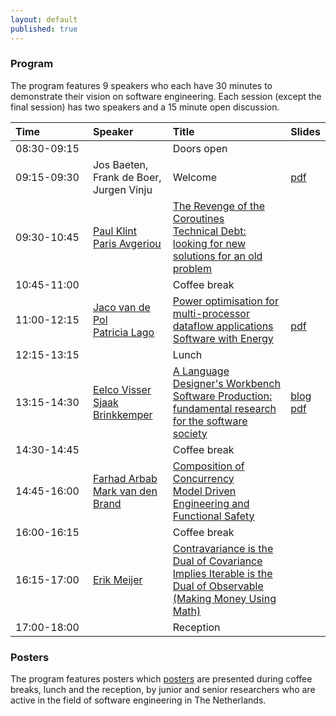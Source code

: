 ```yaml
---
layout: default
published: true
---
```


### Program

The program features 9 speakers who each have 30 minutes to demonstrate their vision on software engineering. Each session (except the final session) has two speakers and a 15 minute open discussion.

<table class="table borderless nowrap"><thead>
<tr>
<th style="text-align: left">Time&nbsp;&nbsp;&nbsp;&nbsp;&nbsp;&nbsp;&nbsp;&nbsp;&nbsp;&nbsp;&nbsp;&nbsp;&nbsp;&nbsp;&nbsp;&nbsp;</th>
<th style="text-align: left">Speaker</th>
<th style="text-align: left">Title</th>
<th style="text-align: left">Slides</th>
</tr>
</thead><tbody>
<tr>
<td style="text-align: left">08:30-09:15</td>
<td style="text-align: left"></td>
<td style="text-align: left">Doors open</td>
<td></td>
</tr>
<tr>
<td style="text-align: left">09:15-09:30</td>
<td style="text-align: left">Jos Baeten, Frank de Boer, Jurgen Vinju</td>
<td style="text-align: left">Welcome</td>
<td style="text-align: left"><a href="Intro.pdf">pdf</a></td>
</tr>
<tr>
<td style="text-align: left">09:30-10:45</td>
<td style="text-align: left"><a href="http://homepages.cwi.nl/%7Epaulk/">Paul Klint</a><br>
<a href="http://www.cs.rug.nl/%7Eparis/">Paris Avgeriou</a></td>
<td style="text-align: left"><a href="./paulklint">The Revenge of the Coroutines</a><br>
<a href="./avgeriou">Technical Debt: looking for new solutions for an old problem</a></td>
<td style="text-align: left"></td>
</tr>
<tr>
<td style="text-align: left">10:45-11:00</td>
<td style="text-align: left"></td>
<td style="text-align: left">Coffee break</td>
<td style="text-align: left"></td>
</tr>
<tr>
<td style="text-align: left">11:00-12:15</td>
<td style="text-align: left"><a href="http://wwwhome.ewi.utwente.nl/%7Evdpol/">Jaco van de Pol</a><br>
<a href="http://www.cs.vu.nl/%7Epatricia/Patricia_Lago/Home.html">Patricia Lago</a>
</td>
<td style="text-align: left"><a href="./vdpol">Power optimisation for multi-processor dataflow applications</a><br>
<a href="./lago">Software with Energy</a>
<td style="text-align: left"><br><a href="PatriciaLago.pdf">pdf</a></td>
</tr>
<tr>
<td style="text-align: left">12:15-13:15</td>
<td style="text-align: left"></td>
<td style="text-align: left">Lunch</td>
<td style="text-align: left"></td>
</tr>
<tr>
<td style="text-align: left">13:15-14:30</td>
<td style="text-align: left">
<a href="http://eelcovisser.org/">Eelco Visser</a><br>
<a href="http://www.cs.uu.nl/staff/sjaak.html">Sjaak Brinkkemper</a>
</td>
<td style="text-align: left"><a href="./visser">A Language Designer&#39;s Workbench</a><br>
<a href="./brinkkemper">Software Production: fundamental research for the software society</a>
</td>
<td style="text-align: left">
<a href="http://eelcovisser.org/post/279">blog</a>
<br><a href="SjaakBrinkkemper.pdf">pdf</a></td>
</tr>
<tr>
<td style="text-align: left">14:30-14:45</td>
<td style="text-align: left"></td>
<td style="text-align: left">Coffee break</td>
<td style="text-align: left"></td>
</tr>
<tr>
<td style="text-align: left">14:45-16:00</td>
</td>
<td style="text-align: left"><a href="http://homepages.cwi.nl/%7Efarhad/">Farhad Arbab</a><br>
<a href="http://www.win.tue.nl/%7Emvdbrand/">Mark van den Brand</a>
</td>
<td style="text-align: left"><a href="./arbab">Composition of Concurrency</a><br>
<a href="./vandenbrand">Model Driven Engineering and Functional Safety</a>
</td>
<td style="text-align: left"></td>
</tr>
<tr>
<td style="text-align: left">16:00-16:15</td>
<td style="text-align: left"></td>
<td style="text-align: left">Coffee break</td>
<td style="text-align: left"></td>
</tr>
<tr>
<td style="text-align: left">16:15-17:00</td>
<td style="text-align: left"><a href="http://en.wikipedia.org/wiki/Erik_Meijer_(computer_scientist)">Erik Meijer</a></td>
<td style="text-align: left"><a href="./meijer">Contravariance is the Dual of Covariance Implies Iterable is the Dual of Observable (Making Money Using Math)</a></td>
<td style="text-align: left"></td>
</tr>
<tr>
<td style="text-align: left">17:00-18:00</td>
<td style="text-align: left"></td>
<td style="text-align: left">Reception</td>
<td style="text-align: left"></td>
</tr>
</tbody></table>


### Posters

The program features posters which [posters](../posters/) are presented during coffee breaks, lunch and the reception, by junior and senior researchers
who are active in the field of software engineering in The Netherlands. 

<!--Please [submit](../posters/) your poster 
proposal before the deadline. -->
